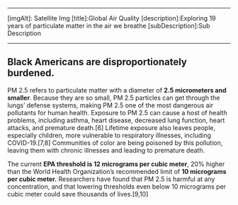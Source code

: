 [type]: simple

---
[sectionType]:hero
[subType]: full
[vPosition]: middle
[hPosition]: center
[img]: https://www.gstatic.com/prettyearth/assets/full/14617.jpg
[imgAlt]: Satellite Img
[title]:Global Air Quality
[description]:Exploring 19 years of particulate matter in the air we breathe
[subDescription]:Sub Description

---
[section-type]:basic

## Black Americans are disproportionately burdened.

PM 2.5 refers to particulate matter with a diameter of **2.5 micrometers and smaller**. Because they are so small, PM 2.5 particles can get through the lungs’ defense systems, making PM 2.5 one of the most dangerous air pollutants for human health. Exposure to PM 2.5 can cause a host of health problems, including asthma, heart disease, decreased lung function, heart attacks, and premature death.[6] Lifetime exposure also leaves people, especially children, more vulnerable to respiratory illnesses, including COVID-19.[7,8] Communities of color are being poisoned by this pollution, leaving them with chronic illnesses and leading to premature death.

The current **EPA threshold is 12 micrograms per cubic meter**, 20% higher than the World Health Organization’s recommended limit of **10 micrograms per cubic meter.** Researchers have found that PM 2.5 is harmful at any concentration, and that lowering thresholds even below 10 micrograms per cubic meter could save thousands of lives.[9,10]